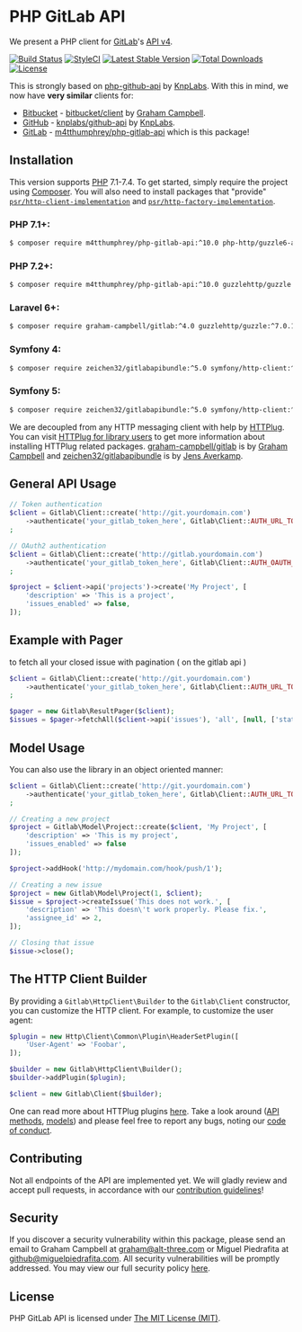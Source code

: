 PHP GitLab API
==============

We present a PHP client for [GitLab](https://gitlab.com/)'s [API v4](https://gitlab.com/gitlab-org/gitlab/-/tree/master/doc/api).

[![Build Status](
https://img.shields.io/travis/m4tthumphrey/php-gitlab-api/master?style=flat-square)](https://travis-ci.org/m4tthumphrey/php-gitlab-api)
[![StyleCI](https://github.styleci.io/repos/6816335/shield?branch=master)](https://github.styleci.io/repos/6816335?branch=master)
[![Latest Stable Version](https://poser.pugx.org/m4tthumphrey/php-gitlab-api/version?format=flat-square)](https://packagist.org/packages/m4tthumphrey/php-gitlab-api)
[![Total Downloads](https://poser.pugx.org/m4tthumphrey/php-gitlab-api/downloads?format=flat-square)](https://packagist.org/packages/m4tthumphrey/php-gitlab-api)
[![License](https://poser.pugx.org/m4tthumphrey/php-gitlab-api/license?format=flat-square)](https://packagist.org/packages/m4tthumphrey/php-gitlab-api)

This is strongly based on [php-github-api](https://github.com/KnpLabs/php-github-api) by [KnpLabs](https://github.com/KnpLabs). With this in mind, we now have **very similar** clients for:

* [Bitbucket](https://bitbucket.org/) - [bitbucket/client](https://packagist.org/packages/bitbucket/client) by [Graham Campbell](https://github.com/GrahamCampbell).
* [GitHub](https://github.com/) - [knplabs/github-api](https://packagist.org/packages/knplabs/github-api) by [KnpLabs](https://github.com/KnpLabs/php-github-api).
* [GitLab](https://gitlab.com/) - [m4tthumphrey/php-gitlab-api](https://packagist.org/packages/m4tthumphrey/php-gitlab-api) which is this package!

Installation
------------

This version supports [PHP](https://php.net) 7.1-7.4. To get started, simply require the project using [Composer](https://getcomposer.org). You will also need to install packages that "provide" [`psr/http-client-implementation`](https://packagist.org/providers/psr/http-client-implementation) and [`psr/http-factory-implementation`](https://packagist.org/providers/psr/http-factory-implementation).

### PHP 7.1+:

```bash
$ composer require m4tthumphrey/php-gitlab-api:^10.0 php-http/guzzle6-adapter:^2.0.1 http-interop/http-factory-guzzle:^1.0
```

### PHP 7.2+:

```bash
$ composer require m4tthumphrey/php-gitlab-api:^10.0 guzzlehttp/guzzle:^7.0.1 http-interop/http-factory-guzzle:^1.0
```

### Laravel 6+:

```bash
$ composer require graham-campbell/gitlab:^4.0 guzzlehttp/guzzle:^7.0.1 http-interop/http-factory-guzzle:^1.0
```

### Symfony 4:

```bash
$ composer require zeichen32/gitlabapibundle:^5.0 symfony/http-client:^4.4 nyholm/psr7:^1.3
```

### Symfony 5:

```bash
$ composer require zeichen32/gitlabapibundle:^5.0 symfony/http-client:^5.0 nyholm/psr7:^1.3
```

We are decoupled from any HTTP messaging client with help by [HTTPlug](http://httplug.io). You can visit [HTTPlug for library users](https://docs.php-http.org/en/latest/httplug/users.html) to get more information about installing HTTPlug related packages. [graham-campbell/gitlab](https://github.com/GrahamCampbell/Laravel-GitLab) is by [Graham Campbell](https://github.com/GrahamCampbell) and [zeichen32/gitlabapibundle](https://github.com/Zeichen32/GitLabApiBundle) is by [Jens Averkamp](https://github.com/Zeichen32).

General API Usage
-----------------

```php
// Token authentication
$client = Gitlab\Client::create('http://git.yourdomain.com')
    ->authenticate('your_gitlab_token_here', Gitlab\Client::AUTH_URL_TOKEN)
;

// OAuth2 authentication
$client = Gitlab\Client::create('http://gitlab.yourdomain.com')
    ->authenticate('your_gitlab_token_here', Gitlab\Client::AUTH_OAUTH_TOKEN)
;

$project = $client->api('projects')->create('My Project', [
    'description' => 'This is a project',
    'issues_enabled' => false,
]);

```

Example with Pager
------------------

to fetch all your closed issue with pagination ( on the gitlab api )

```php
$client = Gitlab\Client::create('http://git.yourdomain.com')
    ->authenticate('your_gitlab_token_here', Gitlab\Client::AUTH_URL_TOKEN)
;

$pager = new Gitlab\ResultPager($client);
$issues = $pager->fetchAll($client->api('issues'), 'all', [null, ['state' => 'closed']]);

```

Model Usage
-----------

You can also use the library in an object oriented manner:

```php
$client = Gitlab\Client::create('http://git.yourdomain.com')
    ->authenticate('your_gitlab_token_here', Gitlab\Client::AUTH_URL_TOKEN)
;

// Creating a new project
$project = Gitlab\Model\Project::create($client, 'My Project', [
    'description' => 'This is my project',
    'issues_enabled' => false
]);

$project->addHook('http://mydomain.com/hook/push/1');

// Creating a new issue
$project = new Gitlab\Model\Project(1, $client);
$issue = $project->createIssue('This does not work.', [
    'description' => 'This doesn\'t work properly. Please fix.',
    'assignee_id' => 2,
]);

// Closing that issue
$issue->close();
```

The HTTP Client Builder
-----------------------

By providing a `Gitlab\HttpClient\Builder` to the `Gitlab\Client` constructor, you can customize the HTTP client. For example, to customize the user agent:

```php
$plugin = new Http\Client\Common\Plugin\HeaderSetPlugin([
    'User-Agent' => 'Foobar',
]);

$builder = new Gitlab\HttpClient\Builder();
$builder->addPlugin($plugin);

$client = new Gitlab\Client($builder);
```
One can read more about HTTPlug plugins [here](https://docs.php-http.org/en/latest/plugins/introduction.html#how-it-works). Take a look around ([API methods](https://github.com/m4tthumphrey/php-gitlab-api/tree/master/lib/Gitlab/Api), [models](https://github.com/m4tthumphrey/php-gitlab-api/tree/master/lib/Gitlab/Model)) and please feel free to report any bugs, noting our [code of conduct](.github/CODE_OF_CONDUCT.md).

Contributing
------------

Not all endpoints of the API are implemented yet. We will gladly review and accept pull requests, in accordance with our [contribution guidelines](.github/CONTRIBUTING.md)!

Security
--------

If you discover a security vulnerability within this package, please send an email to Graham Campbell at graham@alt-three.com or Miguel Piedrafita at github@miguelpiedrafita.com. All security vulnerabilities will be promptly addressed. You may view our full security policy [here](https://github.com/m4tthumphrey/php-gitlab-api/security/policy).

License
-------

PHP GitLab API is licensed under [The MIT License (MIT)](LICENSE).
